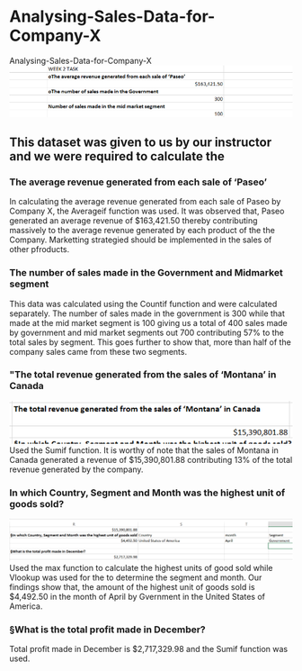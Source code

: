 # Analysing-Sales-Data-for-Company-X
 Analysing-Sales-Data-for-Company-X
![](Question1&2.png)
## This dataset was given to us by our instructor and we were required to calculate the
### The average revenue generated from each sale of ‘Paseo’
In calculating the average revenue generated from each sale of Paseo by Company X, the Averageif function was used. It was observed that, Paseo generated an average revenue of $163,421.50 thereby contributing massively to the average revenue generated by each product of the the Company. Marketting strategied should be implemented in the sales of other pfroducts.

### The number of sales made in the Government and Midmarket segment
This data was calculated using the Countif function and were calculated separately. The number of sales made in the government is 300 while that made at the mid market segment is 100 giving us a total of 400 sales made by government and mid market segments out 700 contributing 57% to the total sales by segment. This goes further to show that, more than half of the company sales came from these two segments.

### "The total revenue generated from the sales of ‘Montana’ in Canada
![](Question3.png)
Used the Sumif function. It is worthy of note that the sales of Montana in Canada generated a revenue of $15,390,801.88 contributing 13% of the total revenue generated by the company.   

### In which Country, Segment and Month was the highest unit of goods sold?
![image](Question4&5.png)
Used the max function to calculate the highest units of good sold while Vlookup was used for the to determine the segment and month. Our findings show that, the amount of the highest unit of goods sold is $4,492.50 in the month of April by Gvernment in the United States of America.

### §What is the total profit made in December?
Total profit made in December is $2,717,329.98 and the Sumif function was used.
